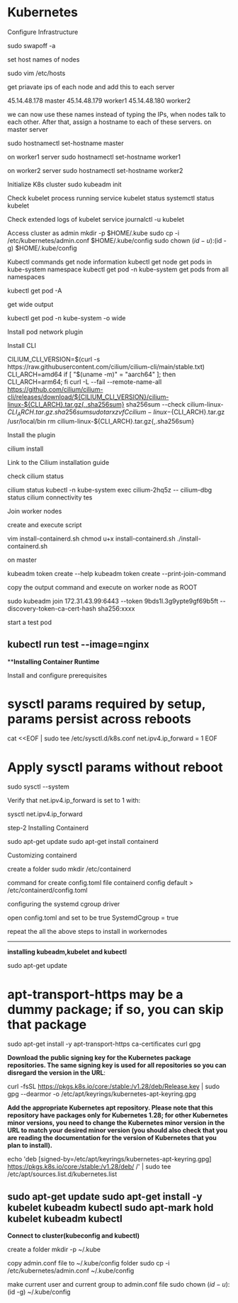 # Kubernetes

Configure Infrastructure

sudo swapoff -a

set host names of nodes

sudo vim /etc/hosts

get priavate ips of each node and add this to each server

45.14.48.178 master
45.14.48.179 worker1
45.14.48.180 worker2

we can now use these names instead of typing the IPs, when nodes talk to each other. After that, assign a hostname to each of these servers.
on master server

sudo hostnamectl set-hostname master 

on worker1 server
sudo hostnamectl set-hostname worker1 

on worker2 server
sudo hostnamectl set-hostname worker2

Initialize K8s cluster
sudo kubeadm init

Check kubelet process running
service kubelet status
systemctl status kubelet

Check extended logs of kubelet service
journalctl -u kubelet

Access cluster as admin
mkdir -p $HOME/.kube
sudo cp -i /etc/kubernetes/admin.conf $HOME/.kube/config
sudo chown $(id -u):$(id -g) $HOME/.kube/config

Kubectl commands
get node information
kubectl get node
get pods in kube-system namespace
kubectl get pod -n kube-system
get pods from all namespaces

kubectl get pod -A

get wide output

kubectl get pod -n kube-system -o wide

Install pod network plugin

Install CLI

CILIUM_CLI_VERSION=$(curl -s https://raw.githubusercontent.com/cilium/cilium-cli/main/stable.txt)
CLI_ARCH=amd64
if [ "$(uname -m)" = "aarch64" ]; then CLI_ARCH=arm64; fi
curl -L --fail --remote-name-all https://github.com/cilium/cilium-cli/releases/download/${CILIUM_CLI_VERSION}/cilium-linux-${CLI_ARCH}.tar.gz{,.sha256sum}
sha256sum --check cilium-linux-${CLI_ARCH}.tar.gz.sha256sum
sudo tar xzvfC cilium-linux-${CLI_ARCH}.tar.gz /usr/local/bin
rm cilium-linux-${CLI_ARCH}.tar.gz{,.sha256sum}

Install the plugin

cilium install 


Link to the Cilium installation guide

check cilium status

cilium status
kubectl -n kube-system exec cilium-2hq5z -- cilium-dbg status
cilium connectivity tes

Join worker nodes

create and execute script

vim install-containerd.sh
chmod u+x install-containerd.sh
./install-containerd.sh

on master

kubeadm token create --help
kubeadm token create --print-join-command

copy the output command and execute on worker node as ROOT

sudo kubeadm join 172.31.43.99:6443 --token 9bds1l.3g9ypte9gf69b5ft --discovery-token-ca-cert-hash sha256:xxxx

start a test pod

kubectl run test --image=nginx
-------------------------------------------------------------------------------------------------------------
****Installing Container Runtime**

Install and configure prerequisites 

# sysctl params required by setup, params persist across reboots
cat <<EOF | sudo tee /etc/sysctl.d/k8s.conf
net.ipv4.ip_forward = 1
EOF

# Apply sysctl params without reboot
sudo sysctl --system

Verify that net.ipv4.ip_forward is set to 1 with:

sysctl net.ipv4.ip_forward

step-2
Installing Containerd

sudo apt-get update
sudo apt-get install containerd

Customizing containerd

create a folder
sudo mkdir /etc/containerd

command for create config.toml file
containerd config default > /etc/containerd/config.toml

configuring the systemd cgroup driver

open config.toml and set to be true
SystemdCgroup = true

repeat the all the above steps to install in workernodes

-------------------------------------------------------------------------------------------------------------------------------------------------------------------------

**installing kubeadm,kubelet and kubectl**

sudo apt-get update
# apt-transport-https may be a dummy package; if so, you can skip that package
sudo apt-get install -y apt-transport-https ca-certificates curl gpg

**Download the public signing key for the Kubernetes package repositories. The same signing key is used for all repositories so you can disregard the version in the URL**:

curl -fsSL https://pkgs.k8s.io/core:/stable:/v1.28/deb/Release.key | sudo gpg --dearmor -o /etc/apt/keyrings/kubernetes-apt-keyring.gpg

**Add the appropriate Kubernetes apt repository. Please note that this repository have packages only for Kubernetes 1.28; for other Kubernetes minor versions, you need to change the Kubernetes minor version in the URL to match your desired minor version (you should also check that you are reading the documentation for the version of Kubernetes that you plan to install).**

echo 'deb [signed-by=/etc/apt/keyrings/kubernetes-apt-keyring.gpg] https://pkgs.k8s.io/core:/stable:/v1.28/deb/ /' | sudo tee /etc/apt/sources.list.d/kubernetes.list

sudo apt-get update
sudo apt-get install -y kubelet kubeadm kubectl
sudo apt-mark hold kubelet kubeadm kubectl
------------------------------------------------------------------------------------------------------------------------------------------------------------

**Connect to cluster(kubeconfig and kubectl)**

create a folder 
mkdir -p ~/.kube

copy admin.conf file to ~/.kube/config folder
sudo cp -i /etc/kubernetes/admin.conf ~/.kube/config

make current user and current group to admin.conf file
sudo chown $(id -u):$(id -g) ~/.kube/config
